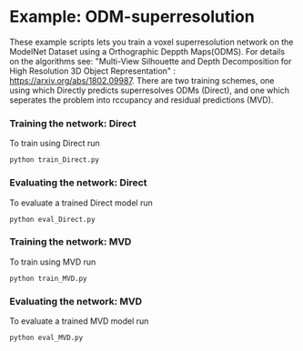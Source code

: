 # Example: ODM-superresolution

These example scripts lets you train a voxel superresolution network on the ModelNet Dataset using a Orthographic Deppth Maps(ODMS). For details on the algorithms see: "Multi-View Silhouette and Depth Decomposition for High Resolution 3D Object Representation" : https://arxiv.org/abs/1802.09987. There are two training schemes, one using which Directly predicts superresolves ODMs (Direct), and one which seperates the problem into rccupancy and residual predictions (MVD).


### Training the network: Direct

To train using Direct run
```
python train_Direct.py
```


### Evaluating the network: Direct

To evaluate a trained Direct model run
```
python eval_Direct.py
```


### Training the network: MVD

To train using MVD run
```
python train_MVD.py
```


### Evaluating the network: MVD

To evaluate a trained MVD model run
```
python eval_MVD.py
```

